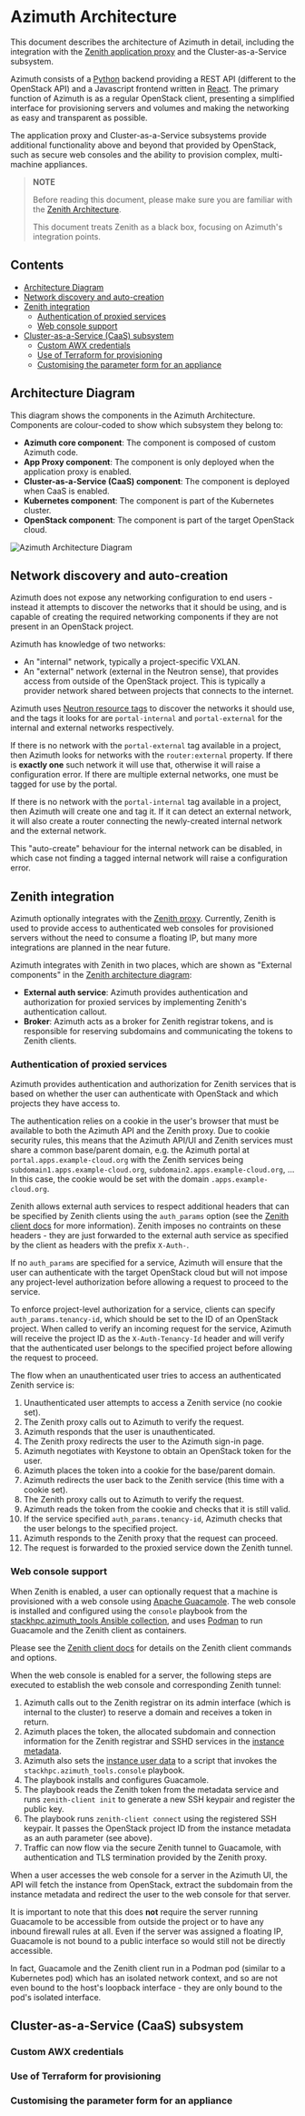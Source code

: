 # Azimuth Architecture  <!-- omit in toc -->

This document describes the architecture of Azimuth in detail, including the integration with
the [Zenith application proxy](https://github.com/stackhpc/zenith) and the Cluster-as-a-Service
subsystem.

Azimuth consists of a [Python](https://www.python.org/) backend providing a REST API (different
to the OpenStack API) and a Javascript frontend written in [React](https://reactjs.org/). The
primary function of Azimuth is as a regular OpenStack client, presenting a simplified interface
for provisioning servers and volumes and making the networking as easy and transparent as possible.

The application proxy and Cluster-as-a-Service subsystems provide additional functionality
above and beyond that provided by OpenStack, such as secure web consoles and the ability to
provision complex, multi-machine appliances.

> **NOTE**
>
> Before reading this document, please make sure you are familiar with the
> [Zenith Architecture](https://github.com/stackhpc/zenith/blob/main/docs/architecture.md).
>
> This document treats Zenith as a black box, focusing on Azimuth's integration points.

## Contents  <!-- omit in toc -->

- [Architecture Diagram](#architecture-diagram)
- [Network discovery and auto-creation](#network-discovery-and-auto-creation)
- [Zenith integration](#zenith-integration)
  - [Authentication of proxied services](#authentication-of-proxied-services)
  - [Web console support](#web-console-support)
- [Cluster-as-a-Service (CaaS) subsystem](#cluster-as-a-service-caas-subsystem)
  - [Custom AWX credentials](#custom-awx-credentials)
  - [Use of Terraform for provisioning](#use-of-terraform-for-provisioning)
  - [Customising the parameter form for an appliance](#customising-the-parameter-form-for-an-appliance)

## Architecture Diagram

This diagram shows the components in the Azimuth Architecture. Components are colour-coded
to show which subsystem they belong to:

  * **Azimuth core component**: The component is composed of custom Azimuth code.
  * **App Proxy component**: The component is only deployed when the application proxy is enabled.
  * **Cluster-as-a-Service (CaaS) component**: The component is deployed when CaaS is enabled.
  * **Kubernetes component**: The component is part of the Kubernetes cluster.
  * **OpenStack component**: The component is part of the target OpenStack cloud.

![Azimuth Architecture Diagram](./architecture-full.png)

## Network discovery and auto-creation

Azimuth does not expose any networking configuration to end users - instead it attempts to discover
the networks that it should be using, and is capable of creating the required networking components
if they are not present in an OpenStack project.

Azimuth has knowledge of two networks:

  * An "internal" network, typically a project-specific VXLAN.
  * An "external" network (external in the Neutron sense), that provides access from outside
    of the OpenStack project. This is typically a provider network shared between projects
    that connects to the internet.

Azimuth uses
[Neutron resource tags](https://docs.openstack.org/neutron/latest/contributor/internals/tag.html)
to discover the networks it should use, and the tags it looks for are `portal-internal` and
`portal-external` for the internal and external networks respectively.

If there is no network with the `portal-external` tag available in a project, then Azimuth looks
for networks with the `router:external` property. If there is **exactly one** such network it
will use that, otherwise it will raise a configuration error. If there are multiple external
networks, one must be tagged for use by the portal.

If there is no network with the `portal-internal` tag available in a project, then Azimuth will
create one and tag it. If it can detect an external network, it will also create a router
connecting the newly-created internal network and the external network.

This "auto-create" behaviour for the internal network can be disabled, in which case not finding
a tagged internal network will raise a configuration error.

## Zenith integration

Azimuth optionally integrates with the [Zenith proxy](https://github.com/stackhpc/zenith).
Currently, Zenith is used to provide access to authenticated web consoles for provisioned servers
without the need to consume a floating IP, but many more integrations are planned in the near
future.

Azimuth integrates with Zenith in two places, which are shown as "External components" in the
[Zenith architecture diagram](https://github.com/stackhpc/zenith/blob/main/docs/architecture.md#architecture-diagram):

  * **External auth service**: Azimuth provides authentication and authorization for proxied
    services by implementing Zenith's authentication callout.
  * **Broker**: Azimuth acts as a broker for Zenith registrar tokens, and is responsible for
    reserving subdomains and communicating the tokens to Zenith clients.

### Authentication of proxied services

Azimuth provides authentication and authorization for Zenith services that is based on whether
the user can authenticate with OpenStack and which projects they have access to.

The authentication relies on a cookie in the user's browser that must be available to
both the Azimuth API and the Zenith proxy. Due to cookie security rules, this means that
the Azimuth API/UI and Zenith services must share a common base/parent domain, e.g.
the Azimuth portal at `portal.apps.example-cloud.org` with the Zenith services being
`subdomain1.apps.example-cloud.org`, `subdomain2.apps.example-cloud.org`, ... In this case,
the cookie would be set with the domain `.apps.example-cloud.org`.

Zenith allows external auth services to respect additional headers that can be specified by
Zenith clients using the `auth_params` option (see the
[Zenith client docs](https://github.com/stackhpc/zenith/blob/main/docs/client.md) for more
information). Zenith imposes no contraints on these headers - they are just forwarded to the
external auth service as specified by the client as headers with the prefix `X-Auth-`.

If no `auth_params` are specified for a service, Azimuth will ensure that the user can
authenticate with the target OpenStack cloud but will not impose any project-level authorization
before allowing a request to proceed to the service.

To enforce project-level authorization for a service, clients can specify
`auth_params.tenancy-id`, which should be set to the ID of an OpenStack project. When called to
verify an incoming request for the service, Azimuth will receive the project ID as the
`X-Auth-Tenancy-Id` header and will verify that the authenticated user belongs to the specified
project before allowing the request to proceed.

The flow when an unauthenticated user tries to access an authenticated Zenith service is:

  1. Unauthenticated user attempts to access a Zenith service (no cookie set).
  1. The Zenith proxy calls out to Azimuth to verify the request.
  1. Azimuth responds that the user is unauthenticated.
  1. The Zenith proxy redirects the user to the Azimuth sign-in page.
  1. Azimuth negotiates with Keystone to obtain an OpenStack token for the user.
  1. Azimuth places the token into a cookie for the base/parent domain.
  1. Azimuth redirects the user back to the Zenith service (this time with a cookie set).
  1. The Zenith proxy calls out to Azimuth to verify the request.
  1. Azimuth reads the token from the cookie and checks that it is still valid.
  1. If the service specified `auth_params.tenancy-id`, Azimuth checks that the user
     belongs to the specified project.
  1. Azimuth responds to the Zenith proxy that the request can proceed.
  1. The request is forwarded to the proxied service down the Zenith tunnel.

### Web console support

When Zenith is enabled, a user can optionally request that a machine is provisioned with a web
console using [Apache Guacamole](https://guacamole.apache.org/). The web console is installed
and configured using the `console` playbook from the
[stackhpc.azimuth_tools Ansible collection](https://github.com/stackhpc/ansible-collection-azimuth-tools),
and uses [Podman](https://podman.io/) to run Guacamole and the Zenith client as containers.

Please see the [Zenith client docs](https://github.com/stackhpc/zenith/blob/main/docs/client.md)
for details on the Zenith client commands and options.

When the web console is enabled for a server, the following steps are executed to establish
the web console and corresponding Zenith tunnel:

  1. Azimuth calls out to the Zenith registrar on its admin interface (which is internal to
     the cluster) to reserve a domain and receives a token in return.
  1. Azimuth places the token, the allocated subdomain and connection information for the Zenith
     registrar and SSHD services in the
     [instance metadata](https://docs.openstack.org/nova/latest/user/metadata.html).
  1. Azimuth also sets the
     [instance user data](https://docs.openstack.org/nova/latest/user/metadata.html#user-data)
     to a script that invokes the `stackhpc.azimuth_tools.console` playbook.
  1. The playbook installs and configures Guacamole.
  1. The playbook reads the Zenith token from the metadata service and runs `zenith-client init`
     to generate a new SSH keypair and register the public key.
  1. The playbook runs `zenith-client connect` using the registered SSH keypair. It passes
     the OpenStack project ID from the instance metadata as an auth parameter (see above).
  1. Traffic can now flow via the secure Zenith tunnel to Guacamole, with authentication
     and TLS termination provided by the Zenith proxy.

When a user accesses the web console for a server in the Azimuth UI, the API will fetch the
instance from OpenStack, extract the subdomain from the instance metadata and redirect the
user to the web console for that server.

It is important to note that this does **not** require the server running Guacamole to be
accessible from outside the project or to have any inbound firewall rules at all. Even if
the server was assigned a floating IP, Guacamole is not bound to a public interface so would
still not be directly accessible.

In fact, Guacamole and the Zenith client run in a Podman pod (similar to a Kubernetes pod)
which has an isolated network context, and so are not even bound to the host's loopback
interface - they are only bound to the pod's isolated interface.

## Cluster-as-a-Service (CaaS) subsystem

### Custom AWX credentials

### Use of Terraform for provisioning

### Customising the parameter form for an appliance
